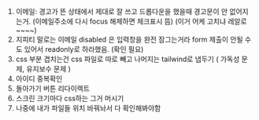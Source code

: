 1. 이메일: 경고가 뜬 상태에서 제대로 잘 쓰고 드롭다운을 했을때 경고문이 안 없어지는거. (이메일주소에 다시 focus 해제하면 체크표시 뜸) (이거 어케 고치냐 레알로~~~~)
3. 지피티 말로는 이메일 disabled 은 입력창을 완전 잠그는거라 form 제출이 안될 수도 있어서 readonly로 하라했음. (확인 필요)
4. css 부분 겹치는건 css 파일로 따로 빼고 나머지는 tailwind로 냅두기 ( 가독성 문제, 유지보수 문제 )
5. 아이디 중복확인 
6. 돌아가기 버튼 리다이렉트
7. 스크린 크기마다 css하는 그거 머시기
8. 나중에 내가 파일들 위치 바꿔놔서 다 확인해봐야함